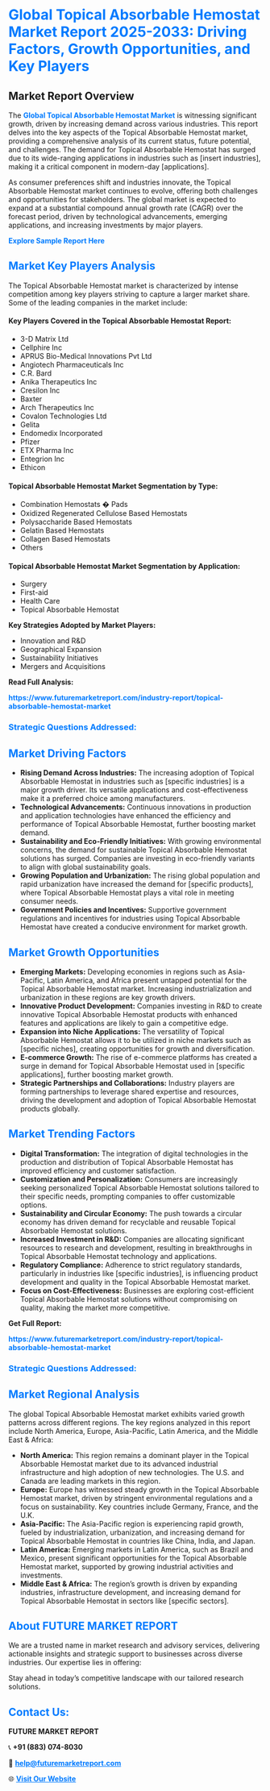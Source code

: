 <h1 style="color: #007BFF;">Global Topical Absorbable Hemostat Market Report 2025-2033: Driving Factors, Growth Opportunities, and Key Players</h1>

<section id="overview">
<h2>Market Report Overview</h2>
<p>The <a href="https://www.futuremarketreport.com/industry-report/topical-absorbable-hemostat-market" style="color: #007BFF; text-decoration: none;"><strong>Global Topical Absorbable Hemostat Market</strong></a> is witnessing significant growth, driven by increasing demand across various industries. This report delves into the key aspects of the Topical Absorbable Hemostat market, providing a comprehensive analysis of its current status, future potential, and challenges. The demand for Topical Absorbable Hemostat has surged due to its wide-ranging applications in industries such as [insert industries], making it a critical component in modern-day [applications].</p>
<p>As consumer preferences shift and industries innovate, the Topical Absorbable Hemostat market continues to evolve, offering both challenges and opportunities for stakeholders. The global market is expected to expand at a substantial compound annual growth rate (CAGR) over the forecast period, driven by technological advancements, emerging applications, and increasing investments by major players.</p>
</section>

<section id="overview">
<p><a href="https://www.futuremarketreport.com/request-sample/reportId=123038" style="color: #007BFF; text-decoration: none;"><strong>Explore Sample Report Here</strong></a></p>
</section>

<section id="key-players">
<h2 style="color: #007BFF;">Market Key Players Analysis</h2>
<p>The Topical Absorbable Hemostat market is characterized by intense competition among key players striving to capture a larger market share. Some of the leading companies in the market include:</p>
<h4>Key Players Covered in the Topical Absorbable Hemostat Report:</h4>
<ul><li>3-D Matrix Ltd</li><li>Cellphire Inc</li><li>APRUS Bio-Medical Innovations Pvt Ltd</li><li>Angiotech Pharmaceuticals Inc</li><li>C.R. Bard</li><li>Anika Therapeutics Inc</li><li>Cresilon Inc</li><li>Baxter</li><li>Arch Therapeutics Inc</li><li>Covalon Technologies Ltd</li><li>Gelita</li><li>Endomedix Incorporated</li><li>Pfizer</li><li>ETX Pharma Inc</li><li>Entegrion Inc</li><li>Ethicon</li></ul>
<h4>Topical Absorbable Hemostat Market Segmentation by Type:</h4>
<ul><li>Combination Hemostats � Pads</li><li>Oxidized Regenerated Cellulose Based Hemostats</li><li>Polysaccharide Based Hemostats</li><li>Gelatin Based Hemostats</li><li>Collagen Based Hemostats</li><li>Others</li></ul>

<h4>Topical Absorbable Hemostat Market Segmentation by Application:</h4>
<ul><li>Surgery</li><li>First-aid</li><li>Health Care</li><li>Topical Absorbable Hemostat</li></ul>
<p><strong>Key Strategies Adopted by Market Players:</strong></p>
<ul>
<li>Innovation and R&D</li>
<li>Geographical Expansion</li>
<li>Sustainability Initiatives</li>
<li>Mergers and Acquisitions</li>
</ul>
</section>

<section>
<p><strong>Read Full Analysis: </strong></p><a href="https://www.futuremarketreport.com/industry-report/topical-absorbable-hemostat-market" style="color: #007BFF; text-decoration: none;"><strong>https://www.futuremarketreport.com/industry-report/topical-absorbable-hemostat-market</strong></a>
<h3 style="color: #007BFF;">Strategic Questions Addressed:</h3>
</section>

<section id="driving-factors">
<h2 style="color: #007BFF;">Market Driving Factors</h2>
<ul>
<li><strong>Rising Demand Across Industries:</strong> The increasing adoption of Topical Absorbable Hemostat in industries such as [specific industries] is a major growth driver. Its versatile applications and cost-effectiveness make it a preferred choice among manufacturers.</li>
<li><strong>Technological Advancements:</strong> Continuous innovations in production and application technologies have enhanced the efficiency and performance of Topical Absorbable Hemostat, further boosting market demand.</li>
<li><strong>Sustainability and Eco-Friendly Initiatives:</strong> With growing environmental concerns, the demand for sustainable Topical Absorbable Hemostat solutions has surged. Companies are investing in eco-friendly variants to align with global sustainability goals.</li>
<li><strong>Growing Population and Urbanization:</strong> The rising global population and rapid urbanization have increased the demand for [specific products], where Topical Absorbable Hemostat plays a vital role in meeting consumer needs.</li>
<li><strong>Government Policies and Incentives:</strong> Supportive government regulations and incentives for industries using Topical Absorbable Hemostat have created a conducive environment for market growth.</li>
</ul>
</section>

<section id="growth-opportunities">
<h2 style="color: #007BFF;">Market Growth Opportunities</h2>
<ul>
<li><strong>Emerging Markets:</strong> Developing economies in regions such as Asia-Pacific, Latin America, and Africa present untapped potential for the Topical Absorbable Hemostat market. Increasing industrialization and urbanization in these regions are key growth drivers.</li>
<li><strong>Innovative Product Development:</strong> Companies investing in R&D to create innovative Topical Absorbable Hemostat products with enhanced features and applications are likely to gain a competitive edge.</li>
<li><strong>Expansion into Niche Applications:</strong> The versatility of Topical Absorbable Hemostat allows it to be utilized in niche markets such as [specific niches], creating opportunities for growth and diversification.</li>
<li><strong>E-commerce Growth:</strong> The rise of e-commerce platforms has created a surge in demand for Topical Absorbable Hemostat used in [specific applications], further boosting market growth.</li>
<li><strong>Strategic Partnerships and Collaborations:</strong> Industry players are forming partnerships to leverage shared expertise and resources, driving the development and adoption of Topical Absorbable Hemostat products globally.</li>
</ul>
</section>

<section id="trending-factors">
<h2 style="color: #007BFF;">Market Trending Factors</h2>
<ul>
<li><strong>Digital Transformation:</strong> The integration of digital technologies in the production and distribution of Topical Absorbable Hemostat has improved efficiency and customer satisfaction.</li>
<li><strong>Customization and Personalization:</strong> Consumers are increasingly seeking personalized Topical Absorbable Hemostat solutions tailored to their specific needs, prompting companies to offer customizable options.</li>
<li><strong>Sustainability and Circular Economy:</strong> The push towards a circular economy has driven demand for recyclable and reusable Topical Absorbable Hemostat solutions.</li>
<li><strong>Increased Investment in R&D:</strong> Companies are allocating significant resources to research and development, resulting in breakthroughs in Topical Absorbable Hemostat technology and applications.</li>
<li><strong>Regulatory Compliance:</strong> Adherence to strict regulatory standards, particularly in industries like [specific industries], is influencing product development and quality in the Topical Absorbable Hemostat market.</li>
<li><strong>Focus on Cost-Effectiveness:</strong> Businesses are exploring cost-efficient Topical Absorbable Hemostat solutions without compromising on quality, making the market more competitive.</li>
</ul>
</section>

<section>
<p><strong>Get Full Report: </strong></p><a href="https://www.futuremarketreport.com/industry-report/topical-absorbable-hemostat-market" style="color: #007BFF; text-decoration: none;"><strong>https://www.futuremarketreport.com/industry-report/topical-absorbable-hemostat-market</strong></a>
<h3 style="color: #007BFF;">Strategic Questions Addressed:</h3>
</section>


<section id="regional-analysis">
<h2 style="color: #007BFF;">Market Regional Analysis</h2>
<p>The global Topical Absorbable Hemostat market exhibits varied growth patterns across different regions. The key regions analyzed in this report include North America, Europe, Asia-Pacific, Latin America, and the Middle East & Africa:</p>
<ul>
<li><strong>North America:</strong> This region remains a dominant player in the Topical Absorbable Hemostat market due to its advanced industrial infrastructure and high adoption of new technologies. The U.S. and Canada are leading markets in this region.</li>
<li><strong>Europe:</strong> Europe has witnessed steady growth in the Topical Absorbable Hemostat market, driven by stringent environmental regulations and a focus on sustainability. Key countries include Germany, France, and the U.K.</li>
<li><strong>Asia-Pacific:</strong> The Asia-Pacific region is experiencing rapid growth, fueled by industrialization, urbanization, and increasing demand for Topical Absorbable Hemostat in countries like China, India, and Japan.</li>
<li><strong>Latin America:</strong> Emerging markets in Latin America, such as Brazil and Mexico, present significant opportunities for the Topical Absorbable Hemostat market, supported by growing industrial activities and investments.</li>
<li><strong>Middle East & Africa:</strong> The region’s growth is driven by expanding industries, infrastructure development, and increasing demand for Topical Absorbable Hemostat in sectors like [specific sectors].</li>
</ul>
</section>

<footer>
<h2 style="color: #007BFF;">About FUTURE MARKET REPORT</h2>
<p>We are a trusted name in market research and advisory services, delivering actionable insights and strategic support to businesses across diverse industries. Our expertise lies in offering:</p>

<p>Stay ahead in today’s competitive landscape with our tailored research solutions.</p>

<h2 style="color: #007BFF;">Contact Us:</h2>
<p><strong>FUTURE MARKET REPORT</strong></p>
<p>📞 <strong>+91 (883) 074-8030</strong></p>
<p>📧 <strong><a href="mailto:help@futuremarketreport.com" style="color: #007BFF;">help@futuremarketreport.com</a></strong></p>
<p>🌐 <strong><a href="https://www.futuremarketreport.com/" style="color: #007BFF;">Visit Our Website</a></strong></p>
</footer>